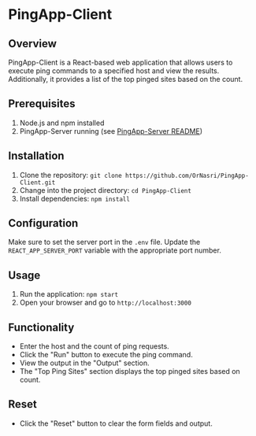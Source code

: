# PingApp-Client

## Overview
PingApp-Client is a React-based web application that allows users to execute ping commands to a specified host and view the results. Additionally, it provides a list of the top pinged sites based on the count.

## Prerequisites
1. Node.js and npm installed
2. PingApp-Server running (see [PingApp-Server README](../PingApp-Server/README.md))

## Installation
1. Clone the repository: `git clone https://github.com/OrNasri/PingApp-Client.git`
2. Change into the project directory: `cd PingApp-Client`
3. Install dependencies: `npm install`

## Configuration
Make sure to set the server port in the `.env` file. Update the `REACT_APP_SERVER_PORT` variable with the appropriate port number.

## Usage
1. Run the application: `npm start`
2. Open your browser and go to `http://localhost:3000`

## Functionality
- Enter the host and the count of ping requests.
- Click the "Run" button to execute the ping command.
- View the output in the "Output" section.
- The "Top Ping Sites" section displays the top pinged sites based on count.

## Reset
- Click the "Reset" button to clear the form fields and output.
